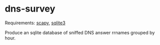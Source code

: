 # dns-survey

Requirements: [scapy](https://pypi.python.org/pypi/scapy), [sqlite3](https://docs.python.org/2/library/sqlite3.html)

Produce an sqlite database of sniffed DNS answer rrnames grouped by hour.
